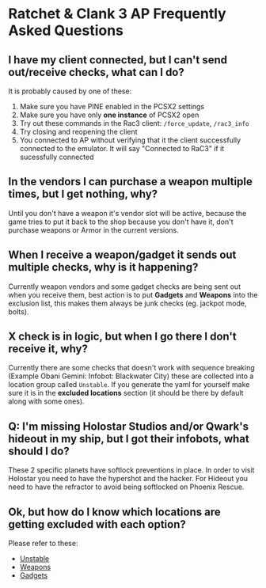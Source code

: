 # Ratchet & Clank 3 AP Frequently Asked Questions

## I have my client connected, but I can't send out/receive checks, what can I do?

It is probably caused by one of these:
1. Make sure you have PINE enabled in the PCSX2 settings
2. Make sure you have only **one instance** of PCSX2 open
3. Try out these commands in the Rac3 client: `/force_update`, `/rac3_info`
4. Try closing and reopening the client
5. You connected to AP without verifying that it the client successfully connected to the emulator. 
   It will say "Connected to RaC3" if it sucessfully connected

## In the vendors I can purchase a weapon multiple times, but I get nothing, why?

Until you don't have a weapon it's vendor slot will be active, because the game tries to put it back to the shop 
because you don't have it, don't purchase weapons or Armor in the current versions.

## When I receive a weapon/gadget it sends out multiple checks, why is it happening?

Currently weapon vendors and some gadget checks are being sent out when you receive them, best action is to put **Gadgets** 
and **Weapons** into the exclusion list, this makes them always be junk checks (eg. jackpot mode, bolts).

## X check is in logic, but when I go there I don't receive it, why?

Currently there are some checks that doesn't work with sequence breaking (Example Obani Gemini: Infobot: Blackwater City)
these are collected into a location group called  `Unstable`. If you generate the yaml for yourself make sure it is in 
the **excluded locations** section (it should be there by default along with some ones).

## Q: I'm missing Holostar Studios and/or Qwark's hideout in my ship, but I got their infobots, what should I do?

These 2 specific planets have softlock preventions in place. In order to visit Holostar you need to have the hypershot
and the hacker. For Hideout you need to have the refractor to avoid being softlocked on Phoenix Rescue.

## Ok, but how do I know which locations are getting excluded with each option?
Please refer to these: 
- [Unstable](https://github.com/Taoshix/Archipelago-RaC3/blob/main/worlds/rac3/Locations.py#L581-L596)
- [Weapons](https://github.com/Taoshix/Archipelago-RaC3/blob/main/worlds/rac3/Locations.py#L509-L527)
- [Gadgets](https://github.com/Taoshix/Archipelago-RaC3/blob/main/worlds/rac3/Locations.py#L529-L538)


